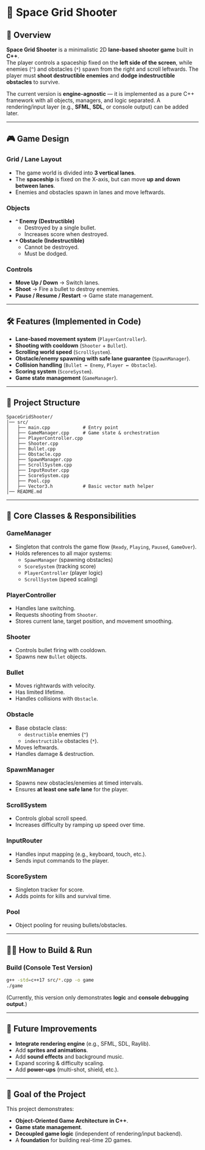 # 🚀 Space Grid Shooter

## 📖 Overview

**Space Grid Shooter** is a minimalistic 2D **lane-based shooter game** built in **C++**.  
The player controls a spaceship fixed on the **left side of the screen**, while enemies (`^`) and obstacles (`*`) spawn from the right and scroll leftwards. The player must **shoot destructible enemies** and **dodge indestructible obstacles** to survive.

The current version is **engine-agnostic** — it is implemented as a pure C++ framework with all objects, managers, and logic separated. A rendering/input layer (e.g., **SFML**, **SDL**, or console output) can be added later.

---

## 🎮 Game Design

### Grid / Lane Layout
- The game world is divided into **3 vertical lanes**.
- The **spaceship** is fixed on the X-axis, but can move **up and down between lanes**.
- Enemies and obstacles spawn in lanes and move leftwards.

### Objects
- **`^` Enemy (Destructible)**
  - Destroyed by a single bullet.
  - Increases score when destroyed.
- **`*` Obstacle (Indestructible)**
  - Cannot be destroyed.
  - Must be dodged.

### Controls
- **Move Up / Down** → Switch lanes.
- **Shoot** → Fire a bullet to destroy enemies.
- **Pause / Resume / Restart** → Game state management.

---

## 🛠 Features (Implemented in Code)

- **Lane-based movement system** (`PlayerController`).
- **Shooting with cooldown** (`Shooter` + `Bullet`).
- **Scrolling world speed** (`ScrollSystem`).
- **Obstacle/enemy spawning with safe lane guarantee** (`SpawnManager`).
- **Collision handling** (`Bullet ↔ Enemy`, `Player ↔ Obstacle`).
- **Scoring system** (`ScoreSystem`).
- **Game state management** (`GameManager`).

---

## 📂 Project Structure

```
SpaceGridShooter/
│── src/
│   ├── main.cpp            # Entry point
│   ├── GameManager.cpp     # Game state & orchestration
│   ├── PlayerController.cpp
│   ├── Shooter.cpp
│   ├── Bullet.cpp
│   ├── Obstacle.cpp
│   ├── SpawnManager.cpp
│   ├── ScrollSystem.cpp
│   ├── InputRouter.cpp
│   ├── ScoreSystem.cpp
│   ├── Pool.cpp
│   ├── Vector3.h           # Basic vector math helper
│── README.md
```

---

## 🔑 Core Classes & Responsibilities

### **GameManager**
- Singleton that controls the game flow (`Ready`, `Playing`, `Paused`, `GameOver`).
- Holds references to all major systems:
  - `SpawnManager` (spawning obstacles)
  - `ScoreSystem` (tracking score)
  - `PlayerController` (player logic)
  - `ScrollSystem` (speed scaling)

### **PlayerController**
- Handles lane switching.
- Requests shooting from `Shooter`.
- Stores current lane, target position, and movement smoothing.

### **Shooter**
- Controls bullet firing with cooldown.
- Spawns new `Bullet` objects.

### **Bullet**
- Moves rightwards with velocity.
- Has limited lifetime.
- Handles collisions with `Obstacle`.

### **Obstacle**
- Base obstacle class:
  - `destructible` enemies (`^`)
  - `indestructible` obstacles (`*`).
- Moves leftwards.
- Handles damage & destruction.

### **SpawnManager**
- Spawns new obstacles/enemies at timed intervals.
- Ensures **at least one safe lane** for the player.

### **ScrollSystem**
- Controls global scroll speed.
- Increases difficulty by ramping up speed over time.

### **InputRouter**
- Handles input mapping (e.g., keyboard, touch, etc.).
- Sends input commands to the player.

### **ScoreSystem**
- Singleton tracker for score.
- Adds points for kills and survival time.

### **Pool**
- Object pooling for reusing bullets/obstacles.

---

## 🧑‍💻 How to Build & Run

### Build (Console Test Version)
```bash
g++ -std=c++17 src/*.cpp -o game
./game
```

(Currently, this version only demonstrates **logic** and **console debugging output**.)

---

## 🚀 Future Improvements

- **Integrate rendering engine** (e.g., SFML, SDL, Raylib).
- Add **sprites and animations**.
- Add **sound effects** and background music.
- Expand scoring & difficulty scaling.
- Add **power-ups** (multi-shot, shield, etc.).

---

## 🎯 Goal of the Project

This project demonstrates:
- **Object-Oriented Game Architecture in C++**.
- **Game state management**.
- **Decoupled game logic** (independent of rendering/input backend).
- A **foundation** for building real-time 2D games.
